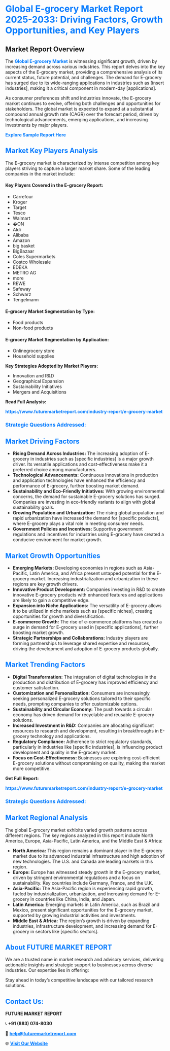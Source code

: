 <h1 style="color: #007BFF;">Global E-grocery Market Report 2025-2033: Driving Factors, Growth Opportunities, and Key Players</h1>

<section id="overview">
<h2>Market Report Overview</h2>
<p>The <a href="https://www.futuremarketreport.com/industry-report/e-grocery-market" style="color: #007BFF; text-decoration: none;"><strong>Global E-grocery Market</strong></a> is witnessing significant growth, driven by increasing demand across various industries. This report delves into the key aspects of the E-grocery market, providing a comprehensive analysis of its current status, future potential, and challenges. The demand for E-grocery has surged due to its wide-ranging applications in industries such as [insert industries], making it a critical component in modern-day [applications].</p>
<p>As consumer preferences shift and industries innovate, the E-grocery market continues to evolve, offering both challenges and opportunities for stakeholders. The global market is expected to expand at a substantial compound annual growth rate (CAGR) over the forecast period, driven by technological advancements, emerging applications, and increasing investments by major players.</p>
</section>

<section id="overview">
<p><a href="https://www.futuremarketreport.com/request-sample/reportId=56890" style="color: #007BFF; text-decoration: none;"><strong>Explore Sample Report Here</strong></a></p>
</section>

<section id="key-players">
<h2 style="color: #007BFF;">Market Key Players Analysis</h2>
<p>The E-grocery market is characterized by intense competition among key players striving to capture a larger market share. Some of the leading companies in the market include:</p>
<h4>Key Players Covered in the E-grocery Report:</h4>
<ul><li>Carrefour</li><li>Kroger</li><li>Target</li><li>Tesco</li><li>Walmart</li><li>�ON</li><li>Aldi</li><li>Alibaba</li><li>Amazon</li><li>big basket</li><li>BigBazaar</li><li>Coles Supermarkets</li><li>Costco Wholesale</li><li>EDEKA</li><li>METRO AG</li><li>more</li><li>REWE</li><li>Safeway</li><li>Schwarz</li><li>Tengelmann</li></ul>
<h4>E-grocery Market Segmentation by Type:</h4>
<ul><li>Food products</li><li>Non-food products</li></ul>

<h4>E-grocery Market Segmentation by Application:</h4>
<ul><li>Onlinegrocery store</li><li>Household supplies</li></ul>
<p><strong>Key Strategies Adopted by Market Players:</strong></p>
<ul>
<li>Innovation and R&D</li>
<li>Geographical Expansion</li>
<li>Sustainability Initiatives</li>
<li>Mergers and Acquisitions</li>
</ul>
</section>

<section>
<p><strong>Read Full Analysis: </strong></p><a href="https://www.futuremarketreport.com/industry-report/e-grocery-market" style="color: #007BFF; text-decoration: none;"><strong>https://www.futuremarketreport.com/industry-report/e-grocery-market</strong></a>
<h3 style="color: #007BFF;">Strategic Questions Addressed:</h3>
</section>

<section id="driving-factors">
<h2 style="color: #007BFF;">Market Driving Factors</h2>
<ul>
<li><strong>Rising Demand Across Industries:</strong> The increasing adoption of E-grocery in industries such as [specific industries] is a major growth driver. Its versatile applications and cost-effectiveness make it a preferred choice among manufacturers.</li>
<li><strong>Technological Advancements:</strong> Continuous innovations in production and application technologies have enhanced the efficiency and performance of E-grocery, further boosting market demand.</li>
<li><strong>Sustainability and Eco-Friendly Initiatives:</strong> With growing environmental concerns, the demand for sustainable E-grocery solutions has surged. Companies are investing in eco-friendly variants to align with global sustainability goals.</li>
<li><strong>Growing Population and Urbanization:</strong> The rising global population and rapid urbanization have increased the demand for [specific products], where E-grocery plays a vital role in meeting consumer needs.</li>
<li><strong>Government Policies and Incentives:</strong> Supportive government regulations and incentives for industries using E-grocery have created a conducive environment for market growth.</li>
</ul>
</section>

<section id="growth-opportunities">
<h2 style="color: #007BFF;">Market Growth Opportunities</h2>
<ul>
<li><strong>Emerging Markets:</strong> Developing economies in regions such as Asia-Pacific, Latin America, and Africa present untapped potential for the E-grocery market. Increasing industrialization and urbanization in these regions are key growth drivers.</li>
<li><strong>Innovative Product Development:</strong> Companies investing in R&D to create innovative E-grocery products with enhanced features and applications are likely to gain a competitive edge.</li>
<li><strong>Expansion into Niche Applications:</strong> The versatility of E-grocery allows it to be utilized in niche markets such as [specific niches], creating opportunities for growth and diversification.</li>
<li><strong>E-commerce Growth:</strong> The rise of e-commerce platforms has created a surge in demand for E-grocery used in [specific applications], further boosting market growth.</li>
<li><strong>Strategic Partnerships and Collaborations:</strong> Industry players are forming partnerships to leverage shared expertise and resources, driving the development and adoption of E-grocery products globally.</li>
</ul>
</section>

<section id="trending-factors">
<h2 style="color: #007BFF;">Market Trending Factors</h2>
<ul>
<li><strong>Digital Transformation:</strong> The integration of digital technologies in the production and distribution of E-grocery has improved efficiency and customer satisfaction.</li>
<li><strong>Customization and Personalization:</strong> Consumers are increasingly seeking personalized E-grocery solutions tailored to their specific needs, prompting companies to offer customizable options.</li>
<li><strong>Sustainability and Circular Economy:</strong> The push towards a circular economy has driven demand for recyclable and reusable E-grocery solutions.</li>
<li><strong>Increased Investment in R&D:</strong> Companies are allocating significant resources to research and development, resulting in breakthroughs in E-grocery technology and applications.</li>
<li><strong>Regulatory Compliance:</strong> Adherence to strict regulatory standards, particularly in industries like [specific industries], is influencing product development and quality in the E-grocery market.</li>
<li><strong>Focus on Cost-Effectiveness:</strong> Businesses are exploring cost-efficient E-grocery solutions without compromising on quality, making the market more competitive.</li>
</ul>
</section>

<section>
<p><strong>Get Full Report: </strong></p><a href="https://www.futuremarketreport.com/industry-report/e-grocery-market" style="color: #007BFF; text-decoration: none;"><strong>https://www.futuremarketreport.com/industry-report/e-grocery-market</strong></a>
<h3 style="color: #007BFF;">Strategic Questions Addressed:</h3>
</section>


<section id="regional-analysis">
<h2 style="color: #007BFF;">Market Regional Analysis</h2>
<p>The global E-grocery market exhibits varied growth patterns across different regions. The key regions analyzed in this report include North America, Europe, Asia-Pacific, Latin America, and the Middle East & Africa:</p>
<ul>
<li><strong>North America:</strong> This region remains a dominant player in the E-grocery market due to its advanced industrial infrastructure and high adoption of new technologies. The U.S. and Canada are leading markets in this region.</li>
<li><strong>Europe:</strong> Europe has witnessed steady growth in the E-grocery market, driven by stringent environmental regulations and a focus on sustainability. Key countries include Germany, France, and the U.K.</li>
<li><strong>Asia-Pacific:</strong> The Asia-Pacific region is experiencing rapid growth, fueled by industrialization, urbanization, and increasing demand for E-grocery in countries like China, India, and Japan.</li>
<li><strong>Latin America:</strong> Emerging markets in Latin America, such as Brazil and Mexico, present significant opportunities for the E-grocery market, supported by growing industrial activities and investments.</li>
<li><strong>Middle East & Africa:</strong> The region’s growth is driven by expanding industries, infrastructure development, and increasing demand for E-grocery in sectors like [specific sectors].</li>
</ul>
</section>

<footer>
<h2 style="color: #007BFF;">About FUTURE MARKET REPORT</h2>
<p>We are a trusted name in market research and advisory services, delivering actionable insights and strategic support to businesses across diverse industries. Our expertise lies in offering:</p>

<p>Stay ahead in today’s competitive landscape with our tailored research solutions.</p>

<h2 style="color: #007BFF;">Contact Us:</h2>
<p><strong>FUTURE MARKET REPORT</strong></p>
<p>📞 <strong>+91 (883) 074-8030</strong></p>
<p>📧 <strong><a href="mailto:help@futuremarketreport.com" style="color: #007BFF;">help@futuremarketreport.com</a></strong></p>
<p>🌐 <strong><a href="https://www.futuremarketreport.com/" style="color: #007BFF;">Visit Our Website</a></strong></p>
</footer>
